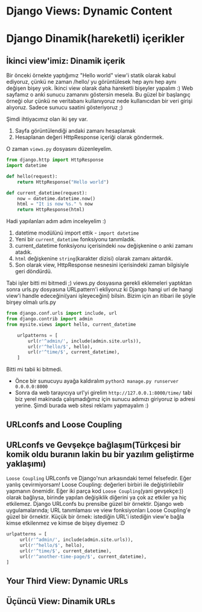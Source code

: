 # Django Views: Dynamic Content
# Django Dinamik(hareketli) içerikler

## İkinci view'imiz: Dinamik içerik

Bir önceki örnekte yaptığımız "Hello world" view'i statik olarak kabul ediyoruz, çünkü ne zaman /hello/ yu görüntülesek hep aynı hep aynı değişen bişey yok. 
İkinci view olarak daha hareketli bişeyler yapalım :) Web sayfamız o anki sunucu zamanını göstersin mesela. Bu güzel bir başlangıç örneği olur çünkü ne veritabanı kullanıyoruz nede kullanıcıdan bir veri girişi alıyoruz. Sadece sunucu saatini gösteriyoruz  ;)

Şimdi ihtiyacımız olan iki şey var.

1. Sayfa görüntülendiği andaki zamanı hesaplamak
2. Hesaplanan değeri HttpResponse içeriği olarak göndermek.

O zaman `views.py` dosyasını düzenleyelim.
```python
from django.http import HttpResponse
import datetime

def hello(request):
    return HttpResponse("Hello world")

def current_datetime(request):
    now = datetime.datetime.now()
    html = "It is now %s." % now
    return HttpResponse(html)
```

Hadi yapılanları adım adım inceleyelim :)

1. datetime modülünü import ettik -  `import datetime`
2. Yeni bir `current_datetime` fonksiyonu tanımladık.
3. current_datetime fonksiyonu içerisindeki `now` değişkenine o anki zamanı atadık.
4. `html` değişkenine `string`(karakter dizisi) olarak zamanı aktardık.
5. Son olarak view, HttpResponse nesnesini içerisindeki zaman bilgisiyle geri döndürdü.

Tabi işler bitti mi bitmedi ;)
views.py dosyasına gerekli eklemeleri yaptıktan sonra urls.py dosyasına URLpattern'i ekliyoruz ki Django hangi url de hangi view'i handle edeceğini(yani işleyeceğini) bilsin.
Bizim için an itibari ile şöyle birşey olmalı urls.py

```python
from django.conf.urls import include, url
from django.contrib import admin
from mysite.views import hello, current_datetime

    urlpatterns = [
        url(r'^admin/', include(admin.site.urls)),
        url(r'^hello/$', hello),
        url(r'^time/$', current_datetime),
    ]

 ```
 
 Bitti mi tabii ki bitmedi.
 * Önce bir sunucuyu ayağa kaldıralım `python3 manage.py runserver 0.0.0.0:8000`
 * Sonra da web tarayıcıya url'yi girelim `http://127.0.0.1:8000/time/` tabi biz yerel makinada çalışmadığımız için sunucu adımızı giriyoruz ip adresi yerine. Şimdi burada web sitesi reklamı yapmayalım :)
 
 ## URLconfs and Loose Coupling
 ## URLconfs ve Gevşekçe bağlaşım(Türkçesi bir komik oldu buranın lakin bu bir yazılım geliştirme yaklaşımı)
 
 `Loose Coupling` URLconfs ve Django'nun arkasındaki temel felsefedir. Eğer yanlış çevirmiyorsam! Loose Coupling: değerleri birbiri ile değiştirilebilir yapmanın önemidir. Eğer iki parça kod `Loose Coupling`(yani gevşekçe:)) olarak bağlıysa, birinde yapılan değişiklik diğerini ya çok az etkiler ya hiç etkilemez. 
 Django URLconfs bu prensibe güzel bir örnektir. Django web uygulamalarında; URL tanımlaması ve view fonksiyonları Loose Coupling'e güzel bir örnektir.
 Küçük bir örnek: istediğin URL'i istediğin view'e bağla kimse etkilenmez ve kimse de bişey diyemez :D
 ```python
 urlpatterns = [
      url(r'^admin/', include(admin.site.urls)),
      url(r'^hello/$', hello),
      url(r'^time/$', current_datetime),
      url(r'^another-time-page/$', current_datetime),
]
```
## Your Third View: Dynamic URLs
## Üçüncü View: Dinamik URLs


 
 
 
 
